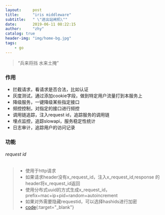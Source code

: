 ```yaml
---
layout:     post
title:      "iris middleware"
subtitle:   " \"进出站闸机\""
date:       2019-06-11 08:22:15
author:     "zhy"
catalog: true
header-img: "img/home-bg.jpg"
tags:
    - go
---
```


> “兵来将挡 水来土掩”

### 作用
* 拦截请求，看请求是否合法，比如认证
* 灰度测试，通过添加cookie字段，做到特定用户流量打到本服务上
* 降级服务，一键降级某些指定接口
* 频控控制，对指定的接口进行频控
* 调用链追踪，注入request id，追踪服务的调用链
* 埋点监控，追踪slowapi，服务稳定性统计
* 日志审计，追踪用户的访问记录

### 功能
###### request id
>* 使用于http请求
>* 如果请求header没有x_request_id，注入x_request_id,response 的header将x_request_id返回
>* 使用分布式uuid的方式生成x_request_id，prefix+mac+ip+pid+random+autoincrement
>* 如果对外需要隐藏requestid，可以选择hashids进行加密
>* [code](https://github.com/beaconzhang/iris_demo/blob/master/middleware/request_id.go){:target="_blank"} 
